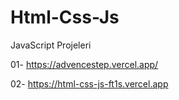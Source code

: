 # Html-Css-Js
JavaScript Projeleri

01- https://advencestep.vercel.app/

02- https://html-css-js-ft1s.vercel.app


